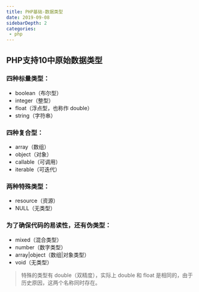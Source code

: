 ```yaml
---
title: PHP基础-数据类型
date: 2019-09-08
sidebarDepth: 2
categories:
 - php
---
```


## PHP支持10中原始数据类型

### 四种标量类型：

- boolean（布尔型）
- integer（整型）
- float（浮点型，也称作 double）
- string（字符串）

### 四种复合型：

- array（数组）
- object（对象）
- callable（可调用）
- iterable（可迭代）

### 两种特殊类型：

- resource（资源）
- NULL（无类型）



### 为了确保代码的易读性，还有伪类型：

- mixed（混合类型）
- number（数字类型）
- array|object（数组|对象类型）
- void（无类型）

> 特殊的类型有 double（双精度），实际上 double 和 float 是相同的，由于历史原因，这两个名称同时存在。